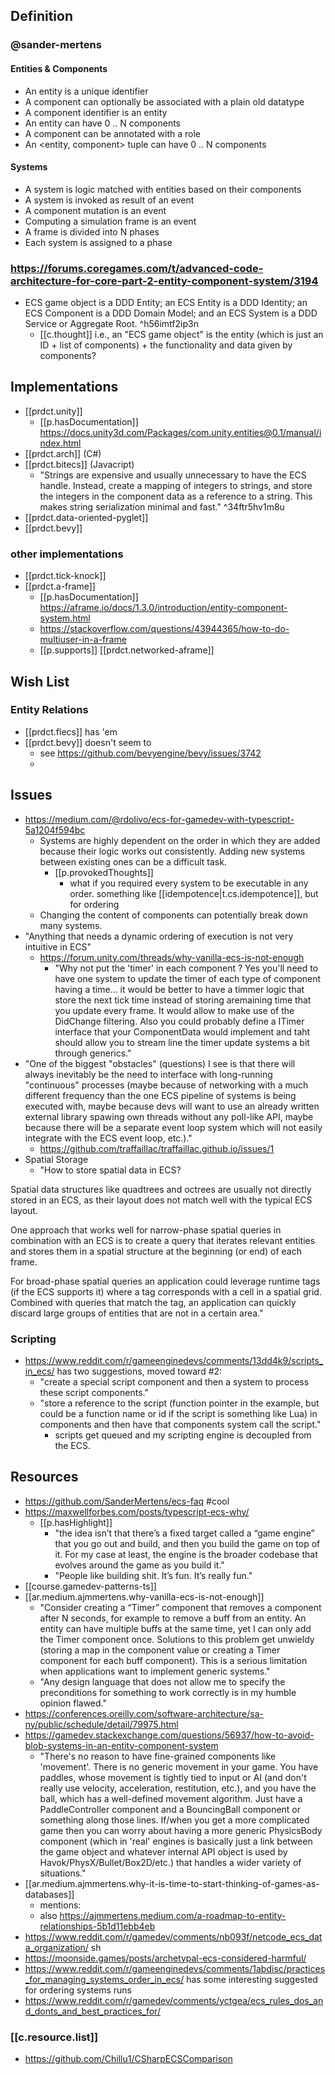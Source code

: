 
## Definition

### @sander-mertens

#### Entities & Components

-   An entity is a unique identifier
-   A component can optionally be associated with a plain old datatype
-   A component identifier is an entity
-   An entity can have 0 .. N components
-   A component can be annotated with a role
-   An <entity, component> tuple can have 0 .. N components

#### Systems

-   A system is logic matched with entities based on their components
-   A system is invoked as result of an event
-   A component mutation is an event
-   Computing a simulation frame is an event
-   A frame is divided into N phases
-   Each system is assigned to a phase

### https://forums.coregames.com/t/advanced-code-architecture-for-core-part-2-entity-component-system/3194

- ECS game object is a DDD Entity; an ECS Entity is a DDD Identity; an ECS Component is a DDD Domain Model; and an ECS System is a DDD Service or Aggregate Root. ^h56imtf2ip3n
  - [[c.thought]] i.e., an "ECS game object" is the entity (which is just an ID + list of components) + the functionality and data given by components?

## Implementations

- [[prdct.unity]]
  - [[p.hasDocumentation]] https://docs.unity3d.com/Packages/com.unity.entities@0.1/manual/index.html
- [[prdct.arch]] (C#)
- [[prdct.bitecs]] (Javacript)
  - "Strings are expensive and usually unnecessary to have the ECS handle. Instead, create a mapping of integers to strings, and store the integers in the component data as a reference to a string. This makes string serialization minimal and fast." ^34ftr5hv1m8u
- [[prdct.data-oriented-pyglet]]
- [[prdct.bevy]]

### other implementations

- [[prdct.tick-knock]]
- [[prdct.a-frame]]
  - [[p.hasDocumentation]] https://aframe.io/docs/1.3.0/introduction/entity-component-system.html
  - https://stackoverflow.com/questions/43944365/how-to-do-multiuser-in-a-frame
  - [[p.supports]] [[prdct.networked-aframe]]

## Wish List

### Entity Relations

- [[prdct.flecs]] has 'em
- [[prdct.bevy]] doesn't seem to
  - see https://github.com/bevyengine/bevy/issues/3742
  - 

## Issues

- https://medium.com/@rdolivo/ecs-for-gamedev-with-typescript-5a1204f594bc
  - Systems are highly dependent on the order in which they are added because their logic works out consistently. Adding new systems between existing ones can be a difficult task.
    - [[p.provokedThoughts]]
      - what if you required every system to be executable in any order. something like [[idempotence|t.cs.idempotence]], but for ordering
  - Changing the content of components can potentially break down many systems.
- "Anything that needs a dynamic ordering of execution is not very intuitive in ECS" 
  - https://forum.unity.com/threads/why-vanilla-ecs-is-not-enough
    - "Why not put the 'timer' in each component ? Yes you'll need to have one system to update the timer of each type of component having a time... it would be better to have a timmer logic that store the next tick time instead of storing aremaining time that you update every frame. It would allow to make use of the DidChange filtering. Also you could probably define a ITimer interface that your ComponentData would implement and taht should allow you to stream line the timer update systems a bit through generics."
- "One of the biggest "obstacles" (questions) I see is that there will always inevitably be the need to interface with long-running "continuous" processes (maybe because of networking with a much different frequency than the one ECS pipeline of systems is being executed with, maybe because devs will want to use an already written external library spawing own threads without any poll-like API, maybe because there will be a separate event loop system which will not easily integrate with the ECS event loop, etc.)."
  - https://github.com/traffaillac/traffaillac.github.io/issues/1
- Spatial Storage
  - "How to store spatial data in ECS?

Spatial data structures like quadtrees and octrees are usually not directly stored in an ECS, as their layout does not match well with the typical ECS layout.

One approach that works well for narrow-phase spatial queries in combination with an ECS is to create a query that iterates relevant entities and stores them in a spatial structure at the beginning (or end) of each frame.

For broad-phase spatial queries an application could leverage runtime tags (if the ECS supports it) where a tag corresponds with a cell in a spatial grid. Combined with queries that match the tag, an application can quickly discard large groups of entities that are not in a certain area."

### Scripting

- https://www.reddit.com/r/gameenginedevs/comments/13dd4k9/scripts_in_ecs/ has two suggestions, moved toward #2: 
  - "create a special script component and then a system to process these script components."
  - "store a reference to the script (function pointer in the example, but could be a function name or id if the script is something like Lua) in components and then have that components system call the script."
    - scripts get queued and my scripting engine is decoupled from the ECS.


## Resources

- https://github.com/SanderMertens/ecs-faq #cool
- https://maxwellforbes.com/posts/typescript-ecs-why/
  - [[p.hasHighlight]]
    - "the idea isn’t that there’s a fixed target called a “game engine” that you go out and build, and then you build the game on top of it. For my case at least, the engine is the broader codebase that evolves around the game as you build it."
    - "People like building shit. It’s fun. It’s really fun."
- [[course.gamedev-patterns-ts]]
- [[ar.medium.ajmmertens.why-vanilla-ecs-is-not-enough]] 
  - "Consider creating a “Timer” component that removes a component after N seconds, for example to remove a buff from an entity. An entity can have multiple buffs at the same time, yet I can only add the Timer component once. Solutions to this problem get unwieldy (storing a map in the component value or creating a Timer component for each buff component). This is a serious limitation when applications want to implement generic systems."
  - "Any design language that does not allow me to specify the preconditions for something to work correctly is in my humble opinion flawed."
- https://conferences.oreilly.com/software-architecture/sa-ny/public/schedule/detail/79975.html
- https://gamedev.stackexchange.com/questions/56937/how-to-avoid-blob-systems-in-an-entity-component-system
  - "There's no reason to have fine-grained components like 'movement'. There is no generic movement in your game. You have paddles, whose movement is tightly tied to input or AI (and don't really use velocity, acceleration, restitution, etc.), and you have the ball, which has a well-defined movement algorithm. Just have a PaddleController component and a BouncingBall component or something along those lines. If/when you get a more complicated game then you can worry about having a more generic PhysicsBody component (which in 'real' engines is basically just a link between the game object and whatever internal API object is used by Havok/PhysX/Bullet/Box2D/etc.) that handles a wider variety of situations."
- [[ar.medium.ajmmertens.why-it-is-time-to-start-thinking-of-games-as-databases]]
  - mentions: 
  - also https://ajmmertens.medium.com/a-roadmap-to-entity-relationships-5b1d11ebb4eb
- https://www.reddit.com/r/gamedev/comments/nb093f/netcode_ecs_data_organization/
sh
- https://moonside.games/posts/archetypal-ecs-considered-harmful/ 
- https://www.reddit.com/r/gameenginedevs/comments/1abdisc/practices_for_managing_systems_order_in_ecs/ has some interesting suggested for ordering systems runs
- https://www.reddit.com/r/gamedev/comments/yctgea/ecs_rules_dos_and_donts_and_best_practices_for/

### [[c.resource.list]]

- https://github.com/Chillu1/CSharpECSComparison
